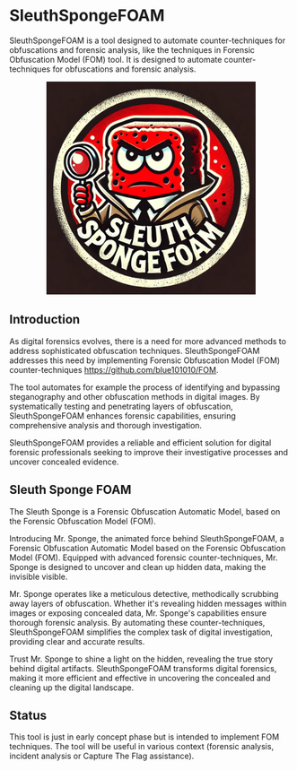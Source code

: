# SleuthSpongeFOAM

SleuthSpongeFOAM is a tool designed to automate counter-techniques for obfuscations and forensic analysis, like the techniques in Forensic Obfuscation Model (FOM) tool.
It is designed to automate counter-techniques for obfuscations and forensic analysis.

<p align="center">
  <img src="SleuthSpongeFoam.png" alt="alt text">
</p>

## Introduction

As digital forensics evolves, there is a need for more advanced methods to address sophisticated obfuscation techniques. SleuthSpongeFOAM addresses this need by implementing Forensic Obfuscation Model (FOM) counter-techniques <https://github.com/blue101010/FOM>.

The tool automates for example the process of identifying and bypassing steganography and other obfuscation methods in digital images.
By systematically testing and penetrating layers of obfuscation, SleuthSpongeFOAM enhances forensic capabilities, ensuring comprehensive analysis and thorough investigation.

SleuthSpongeFOAM provides a reliable and efficient solution for digital forensic professionals seeking to improve their investigative processes and uncover concealed evidence.

## Sleuth Sponge FOAM

The Sleuth Sponge is a Forensic Obfuscation Automatic Model, based on the Forensic Obfuscation Model (FOM).

Introducing Mr. Sponge, the animated force behind SleuthSpongeFOAM, a Forensic Obfuscation Automatic Model based on the Forensic Obfuscation Model (FOM). Equipped with advanced forensic counter-techniques, Mr. Sponge is designed to uncover and clean up hidden data, making the invisible visible.

Mr. Sponge operates like a meticulous detective, methodically scrubbing away layers of obfuscation. Whether it's revealing hidden messages within images or exposing concealed data, Mr. Sponge's capabilities ensure thorough forensic analysis. By automating these counter-techniques, SleuthSpongeFOAM simplifies the complex task of digital investigation, providing clear and accurate results.

Trust Mr. Sponge to shine a light on the hidden, revealing the true story behind digital artifacts. SleuthSpongeFOAM transforms digital forensics, making it more efficient and effective in uncovering the concealed and cleaning up the digital landscape.

## Status

This tool is just in early concept phase but is intended to implement FOM techniques.
The tool will be useful in various context (forensic analysis, incident analysis or Capture The Flag assistance).
